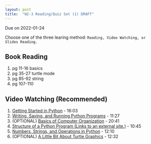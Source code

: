 ```yaml
---
layout: post
title:  "W2-3 Reading/Quiz Set (1) DRAFT"
---
```


Due on 2022-01-24

Choose one of the three learing method: 
	`Reading, Video Watching, or Slides Reading.` 

## Book Reading 
1. pg 11-16 basics
2. pg 35-27 turtle mode 
3. pg 85-92 string 
4. pg 107-110


## Video Watching (Recommended)
1. [Getting Started in Python](https://www.youtube.com/watch?v=zQVtqvtdAE4) - 16:03
2. [Writing, Saving, and Running Python Programs](https://www.youtube.com/watch?v=RuLNfjY7f7Q) - 11:27
3. (OPTIONAL) [Basics of Computer Organization](https://www.youtube.com/watch?v=P_TcfAN6cU4) - 20:41
4.  [Structure of a Python Program (Links to an external site.)](https://www.youtube.com/watch?v=fGuXoBd7WpI) - 10:45 
5.  [Numbers, Strings, and Operations in Python](https://www.youtube.com/watch?v=pkEh2BJbhAA) - 12:10
6.  (OPTIONAL) [A Little Bit About Turtle Graphics](https://www.youtube.com/watch?v=1t0Ye3WMmiQ) - 12:32